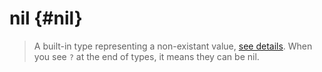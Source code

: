 # nil {#nil}  
> A built-in type representing a non-existant value, [see details](https://www.lua.org/pil/2.1.html). When you see `?` at the end of types, it means they can be nil.  

